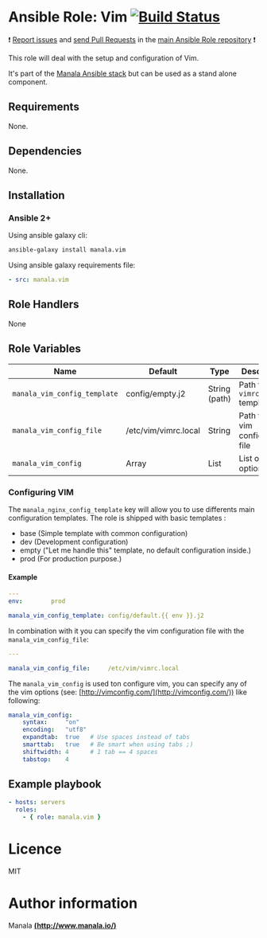 # Ansible Role: Vim [![Build Status](https://travis-ci.org/manala/ansible-role-vim.svg?branch=master)](https://travis-ci.org/manala/ansible-role-vim)

:exclamation: [Report issues](https://github.com/manala/ansible-roles/issues) and [send Pull Requests](https://github.com/manala/ansible-roles/pulls) in the [main Ansible Role repository](https://github.com/manala/ansible-roles) :exclamation:

This role will deal with the setup and configuration of Vim.

It's part of the [Manala Ansible stack](http://www.manala.io) but can be used as a stand alone component.

## Requirements

None.

## Dependencies

None.

## Installation

### Ansible 2+

Using ansible galaxy cli:

```bash
ansible-galaxy install manala.vim
```

Using ansible galaxy requirements file:

```yaml
- src: manala.vim
```

## Role Handlers

None

## Role Variables

| Name                         | Default              | Type         | Description                        |
|----------------------------- |--------------------- |------------- |----------------------------------- |
| `manala_vim_config_template` | config/empty.j2      | String (path)| Path to `vimrc.local` template     |
| `manala_vim_config_file`     | /etc/vim/vimrc.local | String       | Path to the vim configuration file |
| `manala_vim_config`          | Array                | List         | List of vim options                |

### Configuring VIM

The `manala_nginx_config_template` key will allow you to use differents main configuration templates. The role is shipped with basic templates :

- base (Simple template with common configuration)
- dev (Development configuration)
- empty ("Let me handle this" template, no default configuration inside.)
- prod (For production purpose.)

#### Example

```yaml
---
env:        prod

manala_vim_config_template: config/default.{{ env }}.j2
```
In combination with it you can specify the vim configuration file with the `manala_vim_config_file`:

```yaml
---

manala_vim_config_file:     /etc/vim/vimrc.local
```

The `manala_vim_config` is used ton configure vim, you can specify any of the vim options (see: [http://vimconfig.com/](http://vimconfig.com/)) like following:

```yaml
manala_vim_config:
    syntax:     "on"
    encoding:   "utf8"
    expandtab:  true   # Use spaces instead of tabs
    smarttab:   true   # Be smart when using tabs ;)
    shiftwidth: 4      # 1 tab == 4 spaces
    tabstop:    4
```

## Example playbook

```yaml
- hosts: servers
  roles:
    - { role: manala.vim }
```

# Licence

MIT

# Author information

Manala [**(http://www.manala.io/)**](http://www.manala.io)
